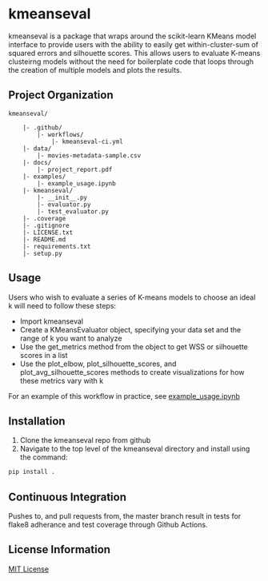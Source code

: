 # kmeanseval
kmeanseval is a package that wraps around the scikit-learn KMeans model interface to provide users with the ability to easily get within-cluster-sum of squared errors and silhouette scores. This allows users to evaluate K-means clusteirng models without the need for boilerplate code that loops through the creation of multiple models and plots the results.

## Project Organization
```
kmeanseval/

	|- .github/
		|- workflows/
			|- kmeanseval-ci.yml
	|- data/
		|- movies-metadata-sample.csv
	|- docs/
		|- project_report.pdf
	|- examples/
		|- example_usage.ipynb
	|- kmeanseval/
		|- __init__.py
		|- evaluator.py
		|- test_evaluator.py
	|- .coverage
	|- .gitignore
	|- LICENSE.txt
	|- README.md
	|- requirements.txt
	|- setup.py
```

## Usage
Users who wish to evaluate a series of K-means models to choose an ideal k will need to follow these steps:
* Import kmeanseval
* Create a KMeansEvaluator object, specifying your data set and the range of k you want to analyze
* Use the get_metrics method from the object to get WSS or silhouette scores in a list
* Use the plot_elbow, plot_silhouette_scores, and plot_avg_silhouette_scores methods to create visualizations for how these metrics vary with k

For an example of this workflow in practice, see [example_usage.ipynb](https://github.com/lawrywill/kmeanseval/blob/master/example_usage.ipynb)

## Installation
1. Clone the kmeanseval repo from github
2. Navigate to the top level of the kmeanseval directory and install using the command:
```bash
pip install .
```

## Continuous Integration
Pushes to, and pull requests from, the master branch result in tests for flake8 adherance and test coverage through Github Actions.

## License Information
[MIT License](https://github.com/lawrywill/kmeanseval/blob/master/LICENSE.txt)